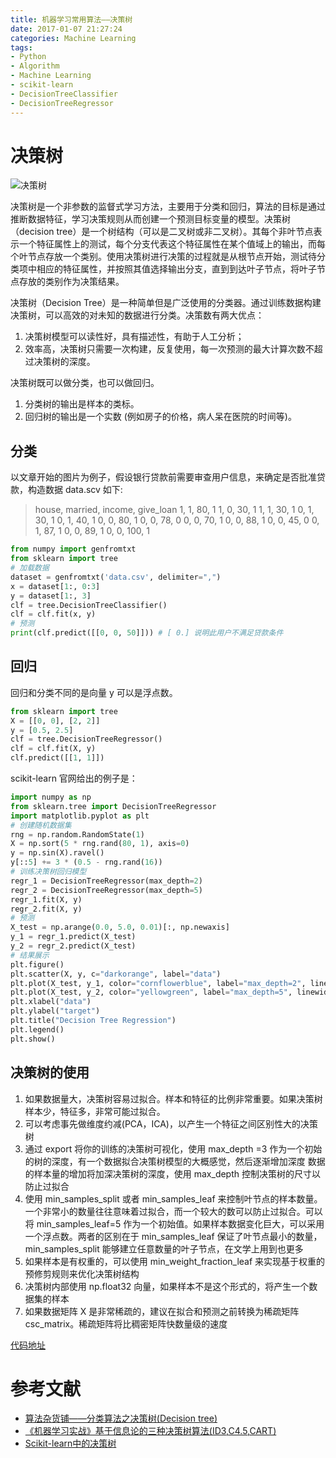 ```yaml
---
title: 机器学习常用算法——决策树
date: 2017-01-07 21:27:24
categories: Machine Learning
tags:
- Python
- Algorithm
- Machine Learning
- scikit-learn
- DecisionTreeClassifier
- DecisionTreeRegressor
---
```

# 决策树
<img src="/assets/img/决策树.png" alt="决策树">

决策树是一个非参数的监督式学习方法，主要用于分类和回归，算法的目标是通过推断数据特征，学习决策规则从而创建一个预测目标变量的模型。决策树（decision tree）是一个树结构（可以是二叉树或非二叉树）。其每个非叶节点表示一个特征属性上的测试，每个分支代表这个特征属性在某个值域上的输出，而每个叶节点存放一个类别。使用决策树进行决策的过程就是从根节点开始，测试待分类项中相应的特征属性，并按照其值选择输出分支，直到到达叶子节点，将叶子节点存放的类别作为决策结果。
<!-- more -->
决策树（Decision Tree）是一种简单但是广泛使用的分类器。通过训练数据构建决策树，可以高效的对未知的数据进行分类。决策数有两大优点：
1. 决策树模型可以读性好，具有描述性，有助于人工分析；
2. 效率高，决策树只需要一次构建，反复使用，每一次预测的最大计算次数不超过决策树的深度。

决策树既可以做分类，也可以做回归。
1. 分类树的输出是样本的类标。
2. 回归树的输出是一个实数 (例如房子的价格，病人呆在医院的时间等)。	

## 分类

以文章开始的图片为例子，假设银行贷款前需要审查用户信息，来确定是否批准贷款，构造数据 data.scv 如下:

> house, married, income, give_loan
1, 1, 80, 1
1, 0, 30, 1
1, 1, 30, 1
0, 1, 30, 1
0, 1, 40, 1
0, 0, 80, 1
0, 0, 78, 0
0, 0, 70, 1
0, 0, 88, 1
0, 0, 45, 0
0, 1, 87, 1
0, 0, 89, 1
0, 0, 100, 1

```python
from numpy import genfromtxt
from sklearn import tree
# 加载数据
dataset = genfromtxt('data.csv', delimiter=",")
x = dataset[1:, 0:3]
y = dataset[1:, 3]
clf = tree.DecisionTreeClassifier()
clf = clf.fit(x, y)
# 预测
print(clf.predict([[0, 0, 50]])) # [ 0.] 说明此用户不满足贷款条件
```

## 回归

回归和分类不同的是向量 y 可以是浮点数。

```python
from sklearn import tree
X = [[0, 0], [2, 2]]
y = [0.5, 2.5]
clf = tree.DecisionTreeRegressor()
clf = clf.fit(X, y)
clf.predict([[1, 1]])
```

scikit-learn 官网给出的例子是：

```python
import numpy as np
from sklearn.tree import DecisionTreeRegressor
import matplotlib.pyplot as plt
# 创建随机数据集
rng = np.random.RandomState(1)
X = np.sort(5 * rng.rand(80, 1), axis=0)
y = np.sin(X).ravel()
y[::5] += 3 * (0.5 - rng.rand(16))
# 训练决策树回归模型
regr_1 = DecisionTreeRegressor(max_depth=2)
regr_2 = DecisionTreeRegressor(max_depth=5)
regr_1.fit(X, y)
regr_2.fit(X, y)
# 预测
X_test = np.arange(0.0, 5.0, 0.01)[:, np.newaxis]
y_1 = regr_1.predict(X_test)
y_2 = regr_2.predict(X_test)
# 结果展示
plt.figure()
plt.scatter(X, y, c="darkorange", label="data")
plt.plot(X_test, y_1, color="cornflowerblue", label="max_depth=2", linewidth=2)
plt.plot(X_test, y_2, color="yellowgreen", label="max_depth=5", linewidth=2)
plt.xlabel("data")
plt.ylabel("target")
plt.title("Decision Tree Regression")
plt.legend()
plt.show()
```

## 决策树的使用

1. 如果数据量大，决策树容易过拟合。样本和特征的比例非常重要。如果决策树样本少，特征多，非常可能过拟合。
2. 可以考虑事先做维度约减(PCA，ICA)，以产生一个特征之间区别性大的决策树
3. 通过 export 将你的训练的决策树可视化，使用 max_depth =3 作为一个初始的树的深度，有一个数据拟合决策树模型的大概感觉，然后逐渐增加深度
数据的样本量的增加将加深决策树的深度，使用 max_depth 控制决策树的尺寸以防止过拟合
4. 使用 min_samples_split 或者 min_samples_leaf 来控制叶节点的样本数量。一个非常小的数量往往意味着过拟合，而一个较大的数可以防止过拟合。可以将 min_samples_leaf=5 作为一个初始值。如果样本数据变化巨大，可以采用一个浮点数。两者的区别在于 min_samples_leaf 保证了叶节点最小的数量，min_samples_split 能够建立任意数量的叶子节点，在文学上用到也更多
5. 如果样本是有权重的，可以使用 min_weight_fraction_leaf 来实现基于权重的预修剪规则来优化决策树结构
6. 决策树内部使用 np.float32 向量，如果样本不是这个形式的，将产生一个数据集的样本
7. 如果数据矩阵 X 是非常稀疏的，建议在拟合和预测之前转换为稀疏矩阵 csc_matrix。稀疏矩阵将比稠密矩阵快数量级的速度

[代码地址](https://github.com/Leo555/scikit-learn_demo/tree/master/03DecisionTree)

# 参考文献
- [算法杂货铺——分类算法之决策树(Decision tree)](http://www.cnblogs.com/leoo2sk/archive/2010/09/19/decision-tree.html)
- [《机器学习实战》基于信息论的三种决策树算法(ID3,C4.5,CART)](http://blog.csdn.net/gamer_gyt/article/details/51242815)
- [Scikit-learn中的决策树](http://python.jobbole.com/86911/)
